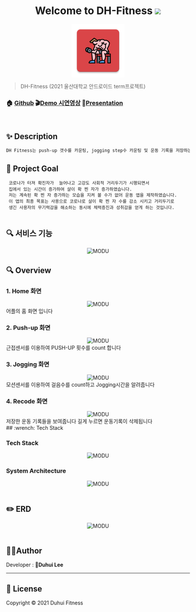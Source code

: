 <h1 align="center">Welcome to DH-Fitness <img src="https://raw.githubusercontent.com/MartinHeinz/MartinHeinz/master/wave.gif" width="48px"></h1>
<p>
</p>

<center>
    <img src="app/src/main/res/mipmap-xxxhdpi/ic_launcher.png" alt="MODU" style="zoom:76%;" align="center"/>
</center>



> DH-Fitness (2021 울산대학교 안드로이드 term프로젝트)

### 🏠 [Github](https://github.com/du2lee/DH-Fitness.git) :clapper:[Demo 시연영상](https://www.youtube.com/watch?v=JnYyQUX-lPw&feature=youtu.be) :microphone:[Presentation](https://docs.google.com/presentation/d/1onaYFSkInPrBcYtSIOaAIKdrtNF4GdVa/edit?usp=sharing&ouid=103120028218729581019&rtpof=true&sd=true)

<br>

## ✨ Description

```sh
DH Fitness는 push-up 갯수를 카운팅, jogging step수 카운팅 및 운동 기록을 저장하는 어플입니다.
```



## :pushpin: Project Goal

```sh
 코로나가 터져 확진자가  늘어나고 고강도 사회적 거리두기가 시행되면서
 집에서 있는 시간이 증가하여 살이 확 찐 자가 증가하였습니다. 
 저는 계속된 확 찐 자 증가하는 모습을 지켜 볼 수가 없어 운동 앱을 제작하였습니다.
 이 앱의 최종 목표는 사용으로 코로나로 살이 확 찐 자 수를 감소 시키고 거리두기로 
 생긴 사용자의 무기력감을 해소하는 동시에 체력증진과 성취감을 얻게 하는 것입니다.
 
```



## :mag: 서비스 기능

<center>
    <img src="./README.assets/requirements.png" alt="MODU"  align="center"/>
</center>

## :mag: Overview

### 1. Home 화면

<center>
    <img src="./README.assets/1.png" alt="MODU"/>
</center>
어플의 홈 화면 입니다

<br>

### 2. Push-up 화면

<center>
    <img src="./README.assets/2.png" alt="MODU"/>
</center>
근접센서를 이용하여 PUSH-UP 횟수를 count 합니다

<br>

### 3. Jogging 화면

<center>
    <img src="./README.assets/3.png" alt="MODU"/>
</center>
모션센서를 이용하여 걸음수를 count하고 Jogging시간을 알려줍니다

<br>

### 4. Recode 화면 

<center>
    <img src="./README.assets/4.png" alt="MODU"/>
</center>
저장한 운동 기록들을 보여줍니다
길게 누르면 운동기록이 삭제됩니다

<br>
## :wrench: Tech Stack

### Tech Stack

<center>
    <img src="./README.assets/stack.png" alt="MODU"/>
</center>



### System Architecture

<center>
    <img src="./README.assets/arch.png" alt="MODU"/>
</center>

<br>

## :pencil2: ERD

<center>
    <img src="./README.assets/erd.png" alt="MODU"/>
</center>
<br>


## 🤼‍♂️Author

Developer : 🐯**Duhui Lee**

<hr>

## 📝 License

Copyright © 2021  Duhui Fitness  <br>

